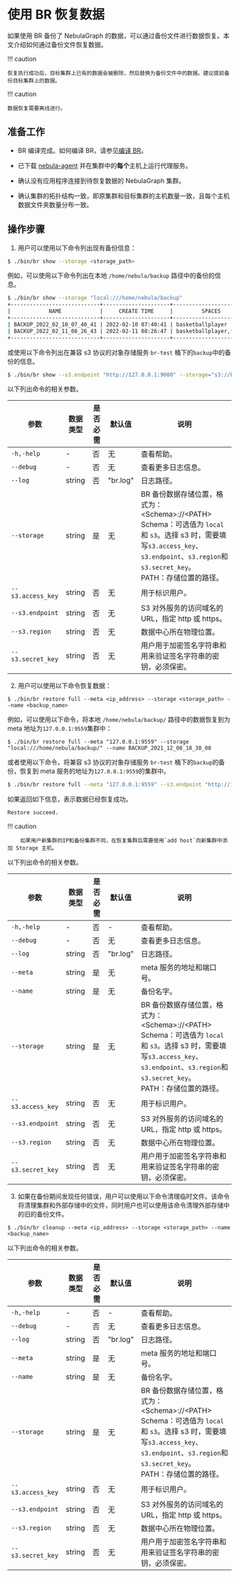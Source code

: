 # 使用 BR 恢复数据

如果使用 BR 备份了 NebulaGraph 的数据，可以通过备份文件进行数据恢复。本文介绍如何通过备份文件恢复数据。

!!! caution

    恢复执行成功后，目标集群上已有的数据会被删除，然后替换为备份文件中的数据。建议提前备份目标集群上的数据。

!!! caution

    数据恢复需要离线进行。

## 准备工作

- BR 编译完成。如何编译 BR，请参见[编译 BR](2.compile-br.md)。

- 已下载 [nebula-agent](https://github.com/vesoft-inc/nebula-agent) 并在集群中的**每个**主机上运行代理服务。

- 确认没有应用程序连接到待恢复数据的 NebulaGraph 集群。

- 确认集群的拓扑结构一致，即原集群和目标集群的主机数量一致，且每个主机数据文件夹数量分布一致。

## 操作步骤

1. 用户可以使用以下命令列出现有备份信息：

  ```bash
  $ ./bin/br show --storage <storage_path>
  ```

  例如，可以使用以下命令列出在本地 `/home/nebula/backup` 路径中的备份的信息。
  ```bash
  $ ./bin/br show --storage "local:///home/nebula/backup"
  +----------------------------+---------------------+------------------------+-------------+------------+
  |            NAME            |     CREATE TIME     |         SPACES         | FULL BACKUP | ALL SPACES |
  +----------------------------+---------------------+------------------------+-------------+------------+
  | BACKUP_2022_02_10_07_40_41 | 2022-02-10 07:40:41 | basketballplayer       | true        | true       |
  | BACKUP_2022_02_11_08_26_43 | 2022-02-11 08:26:47 | basketballplayer,foesa | true        | true       |
  +----------------------------+---------------------+------------------------+-------------+------------+
  ```

  或使用以下命令列出在兼容 s3 协议的对象存储服务 `br-test` 桶下的`backup`中的备份的信息。
  ```bash
  $ ./bin/br show --s3.endpoint "http://127.0.0.1:9000" --storage="s3://br-test/backup/" --s3.access_key=minioadmin --s3.secret_key=minioadmin --s3.region=default
  ```

  以下列出命令的相关参数。

  | 参数 | 数据类型 | 是否必需 | 默认值 | 说明 |
  | --- | --- | --- | --- | --- |
  | `-h,-help` | - | 否 | 无 | 查看帮助。 |
  | `--debug` | - | 否 | 无 | 查看更多日志信息。 |
  | `--log` | string | 否 | "br.log" | 日志路径。 |
  | `--storage` | string | 是 | 无 | BR 备份数据存储位置，格式为：<Schema\>://<PATH\> <br>Schema：可选值为 `local` 和 `s3`。选择 s3 时，需要填写`s3.access_key`、`s3.endpoint`、`s3.region`和 `s3.secret_key`。<br>PATH：存储位置的路径。|
  | `--s3.access_key` | string | 否 | 无 | 用于标识用户。 |
  | `--s3.endpoint` | string | 否 | 无 | S3 对外服务的访问域名的 URL，指定 http 或 https。 |
  | `--s3.region` | string | 否 | 无 | 数据中心所在物理位置。 |
  | `--s3.secret_key` | string | 否 | 无 | 用户用于加密签名字符串和用来验证签名字符串的密钥，必须保密。 |

2. 用户可以使用以下命令恢复数据：
  ```
  $ ./bin/br restore full --meta <ip_address> --storage <storage_path> --name <backup_name>
  ```

  例如，可以使用以下命令，将本地 `/home/nebula/backup/` 路径中的数据恢复到为 meta 地址为`127.0.0.1:9559`集群中：

  ```
  $ ./bin/br restore full --meta "127.0.0.1:9559" --storage "local:///home/nebula/backup/" --name BACKUP_2021_12_08_18_38_08
  ```
  
  或者使用以下命令，将兼容 s3 协议的对象存储服务 `br-test` 桶下的`backup`的备份，恢复到 meta 服务的地址为`127.0.0.1:9559`的集群中。
  ```bash
  $ ./bin/br restore full --meta "127.0.0.1:9559" --s3.endpoint "http://127.0.0.1:9000" --storage="s3://br-test/backup/" --s3.access_key=minioadmin --s3.secret_key=minioadmin --s3.region="default" --name BACKUP_2021_12_08_18_38_08
  ```
   
  如果返回如下信息，表示数据已经恢复成功。
  ```bash
  Restore succeed.
  ```

  !!! caution

        如果用户新集群的IP和备份集群不同，在恢复集群后需要使用`add host`向新集群中添加 Storage 主机。

  以下列出命令的相关参数。

  | 参数 | 数据类型 | 是否必需 | 默认值 | 说明 |
  | --- | --- | --- | --- | --- |
  | `-h,-help` | - | 否 | - | 查看帮助。 |
  | `--debug` | - | 否 | 无 | 查看更多日志信息。 |
  | `--log` | string | 否 | "br.log" | 日志路径。 |
  | `--meta` | string |是| 无 | meta 服务的地址和端口号。 |
  | `--name` | string |   是 | 无 | 备份名字。 |
  | `--storage` | string | 是 | 无 | BR 备份数据存储位置，格式为：<Schema\>://<PATH\> <br>Schema：可选值为 `local` 和 `s3`。选择 s3 时，需要填写`s3.access_key`、`s3.endpoint`、`s3.region`和 `s3.secret_key`。<br>PATH：存储位置的路径。|
  | `--s3.access_key` | string | 否 | 无 | 用于标识用户。 |
  | `--s3.endpoint` | string | 否 | 无 | S3 对外服务的访问域名的 URL，指定 http 或 https。 |
  | `--s3.region` | string | 否 | 无 | 数据中心所在物理位置。 |
  | `--s3.secret_key` | string | 否 | 无 | 用户用于加密签名字符串和用来验证签名字符串的密钥，必须保密。 |

3. 如果在备份期间发现任何错误，用户可以使用以下命令清理临时文件。该命令将清理集群和外部存储中的文件，同时用户也可以使用该命令清理外部存储中的旧的备份文件。

  ```
  $ ./bin/br cleanup --meta <ip_address> --storage <storage_path> --name <backup_name>
  ```
  
  以下列出命令的相关参数。

  | 参数 | 数据类型 | 是否必需 | 默认值 | 说明 |
  | --- | --- | --- | --- | --- |
  | `-h,-help` | - | 否 | - | 查看帮助。 |
  | `--debug` | - | 否 | 无 | 查看更多日志信息。 |
  | `--log` | string | 否 | "br.log" | 日志路径。 |
  | `--meta` | string |是| 无 | meta 服务的地址和端口号。 |
  | `--name` | string |   是 | 无 | 备份名字。 |
  | `--storage` | string | 是 | 无 | BR 备份数据存储位置，格式为：<Schema\>://<PATH\> <br>Schema：可选值为 `local` 和 `s3`。选择 s3 时，需要填写`s3.access_key`、`s3.endpoint`、`s3.region`和 `s3.secret_key`。<br>PATH：存储位置的路径。|
  | `--s3.access_key` | string | 否 | 无 | 用于标识用户。 |
  | `--s3.endpoint` | string | 否 | 无 | S3 对外服务的访问域名的 URL，指定 http 或 https。 |
  | `--s3.region` | string | 否 | 无 | 数据中心所在物理位置。 |
  | `--s3.secret_key` | string | 否 | 无 | 用户用于加密签名字符串和用来验证签名字符串的密钥，必须保密。 |
